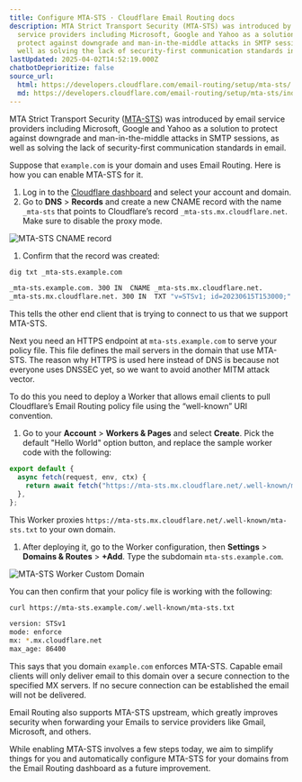 ```yaml
---
title: Configure MTA-STS · Cloudflare Email Routing docs
description: MTA Strict Transport Security (MTA-STS) was introduced by email
  service providers including Microsoft, Google and Yahoo as a solution to
  protect against downgrade and man-in-the-middle attacks in SMTP sessions, as
  well as solving the lack of security-first communication standards in email.
lastUpdated: 2025-04-02T14:52:19.000Z
chatbotDeprioritize: false
source_url:
  html: https://developers.cloudflare.com/email-routing/setup/mta-sts/
  md: https://developers.cloudflare.com/email-routing/setup/mta-sts/index.md
---
```


MTA Strict Transport Security ([MTA-STS](https://datatracker.ietf.org/doc/html/rfc8461)) was introduced by email service providers including Microsoft, Google and Yahoo as a solution to protect against downgrade and man-in-the-middle attacks in SMTP sessions, as well as solving the lack of security-first communication standards in email.

Suppose that `example.com` is your domain and uses Email Routing. Here is how you can enable MTA-STS for it.

1. Log in to the [Cloudflare dashboard](https://dash.cloudflare.com/) and select your account and domain.
2. Go to **DNS** > **Records** and create a new CNAME record with the name `_mta-sts` that points to Cloudflare’s record `_mta-sts.mx.cloudflare.net`. Make sure to disable the proxy mode.

![MTA-STS CNAME record](https://developers.cloudflare.com/_astro/mta-sts-record.DbwO-t_X_Z1UxIwF.webp)

1. Confirm that the record was created:

```sh
dig txt _mta-sts.example.com
```

```sh
_mta-sts.example.com. 300 IN  CNAME _mta-sts.mx.cloudflare.net.
_mta-sts.mx.cloudflare.net. 300 IN  TXT "v=STSv1; id=20230615T153000;"
```

This tells the other end client that is trying to connect to us that we support MTA-STS.

Next you need an HTTPS endpoint at `mta-sts.example.com` to serve your policy file. This file defines the mail servers in the domain that use MTA-STS. The reason why HTTPS is used here instead of DNS is because not everyone uses DNSSEC yet, so we want to avoid another MITM attack vector.

To do this you need to deploy a Worker that allows email clients to pull Cloudflare’s Email Routing policy file using the “well-known” URI convention.

1. Go to your **Account** > **Workers & Pages** and select **Create**. Pick the default "Hello World" option button, and replace the sample worker code with the following:

```js
export default {
  async fetch(request, env, ctx) {
    return await fetch("https://mta-sts.mx.cloudflare.net/.well-known/mta-sts.txt")
  },
};
```

This Worker proxies `https://mta-sts.mx.cloudflare.net/.well-known/mta-sts.txt` to your own domain.

1. After deploying it, go to the Worker configuration, then **Settings** > **Domains & Routes** > **+Add**. Type the subdomain `mta-sts.example.com`.

![MTA-STS Worker Custom Domain](https://developers.cloudflare.com/_astro/mta-sts-domain.UfZmAoBe_Z1Vf75K.webp)

You can then confirm that your policy file is working with the following:

```sh
curl https://mta-sts.example.com/.well-known/mta-sts.txt
```

```sh
version: STSv1
mode: enforce
mx: *.mx.cloudflare.net
max_age: 86400
```

This says that you domain `example.com` enforces MTA-STS. Capable email clients will only deliver email to this domain over a secure connection to the specified MX servers. If no secure connection can be established the email will not be delivered.

Email Routing also supports MTA-STS upstream, which greatly improves security when forwarding your Emails to service providers like Gmail, Microsoft, and others.

While enabling MTA-STS involves a few steps today, we aim to simplify things for you and automatically configure MTA-STS for your domains from the Email Routing dashboard as a future improvement.
